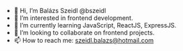 - 👋 Hi, I’m Balázs Szeidl @bszeidl
- 👀 I’m interested in frontend development.
- 🌱 I’m currently learning JavaScript, ReactJS, ExpressJS.
- 💞️ I’m looking to collaborate on frontend projects.
- 📫 How to reach me: szeidl.balazs@hotmail.com

<!---
bszeidl/bszeidl is a ✨ special ✨ repository because its `README.md` (this file) appears on your GitHub profile.
You can click the Preview link to take a look at your changes.
--->
